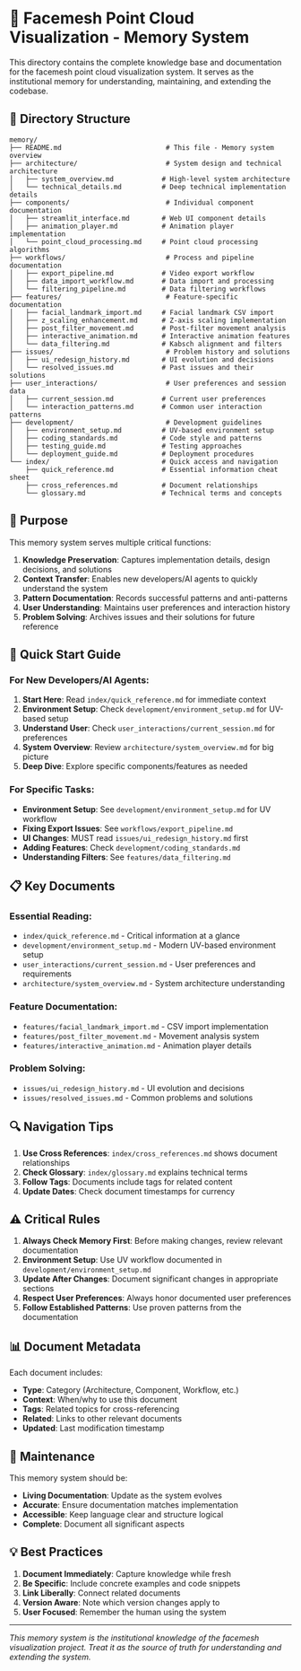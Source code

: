 # 🧠 Facemesh Point Cloud Visualization - Memory System

This directory contains the complete knowledge base and documentation for the facemesh point cloud visualization system. It serves as the institutional memory for understanding, maintaining, and extending the codebase.

## 📁 Directory Structure

```
memory/
├── README.md                          # This file - Memory system overview
├── architecture/                      # System design and technical architecture
│   ├── system_overview.md            # High-level system architecture
│   └── technical_details.md          # Deep technical implementation details
├── components/                        # Individual component documentation
│   ├── streamlit_interface.md        # Web UI component details
│   ├── animation_player.md           # Animation player implementation
│   └── point_cloud_processing.md     # Point cloud processing algorithms
├── workflows/                         # Process and pipeline documentation
│   ├── export_pipeline.md            # Video export workflow
│   ├── data_import_workflow.md       # Data import and processing
│   └── filtering_pipeline.md         # Data filtering workflows
├── features/                          # Feature-specific documentation
│   ├── facial_landmark_import.md     # Facial landmark CSV import
│   ├── z_scaling_enhancement.md      # Z-axis scaling implementation
│   ├── post_filter_movement.md       # Post-filter movement analysis
│   ├── interactive_animation.md      # Interactive animation features
│   └── data_filtering.md             # Kabsch alignment and filters
├── issues/                            # Problem history and solutions
│   ├── ui_redesign_history.md        # UI evolution and decisions
│   └── resolved_issues.md            # Past issues and their solutions
├── user_interactions/                 # User preferences and session data
│   ├── current_session.md            # Current user preferences
│   └── interaction_patterns.md       # Common user interaction patterns
├── development/                       # Development guidelines
│   ├── environment_setup.md          # UV-based environment setup
│   ├── coding_standards.md           # Code style and patterns
│   ├── testing_guide.md              # Testing approaches
│   └── deployment_guide.md           # Deployment procedures
└── index/                            # Quick access and navigation
    ├── quick_reference.md            # Essential information cheat sheet
    ├── cross_references.md           # Document relationships
    └── glossary.md                   # Technical terms and concepts
```

## 🎯 Purpose

This memory system serves multiple critical functions:

1. **Knowledge Preservation**: Captures implementation details, design decisions, and solutions
2. **Context Transfer**: Enables new developers/AI agents to quickly understand the system
3. **Pattern Documentation**: Records successful patterns and anti-patterns
4. **User Understanding**: Maintains user preferences and interaction history
5. **Problem Solving**: Archives issues and their solutions for future reference

## 🚀 Quick Start Guide

### For New Developers/AI Agents:

1. **Start Here**: Read `index/quick_reference.md` for immediate context
2. **Environment Setup**: Check `development/environment_setup.md` for UV-based setup
3. **Understand User**: Check `user_interactions/current_session.md` for preferences
4. **System Overview**: Review `architecture/system_overview.md` for big picture
5. **Deep Dive**: Explore specific components/features as needed

### For Specific Tasks:

- **Environment Setup**: See `development/environment_setup.md` for UV workflow
- **Fixing Export Issues**: See `workflows/export_pipeline.md`
- **UI Changes**: MUST read `issues/ui_redesign_history.md` first
- **Adding Features**: Check `development/coding_standards.md`
- **Understanding Filters**: See `features/data_filtering.md`

## 📋 Key Documents

### Essential Reading:
- `index/quick_reference.md` - Critical information at a glance
- `development/environment_setup.md` - Modern UV-based environment setup
- `user_interactions/current_session.md` - User preferences and requirements
- `architecture/system_overview.md` - System architecture understanding

### Feature Documentation:
- `features/facial_landmark_import.md` - CSV import implementation
- `features/post_filter_movement.md` - Movement analysis system
- `features/interactive_animation.md` - Animation player details

### Problem Solving:
- `issues/ui_redesign_history.md` - UI evolution and decisions
- `issues/resolved_issues.md` - Common problems and solutions

## 🔍 Navigation Tips

1. **Use Cross References**: `index/cross_references.md` shows document relationships
2. **Check Glossary**: `index/glossary.md` explains technical terms
3. **Follow Tags**: Documents include tags for related content
4. **Update Dates**: Check document timestamps for currency

## ⚠️ Critical Rules

1. **Always Check Memory First**: Before making changes, review relevant documentation
2. **Environment Setup**: Use UV workflow documented in `development/environment_setup.md`
3. **Update After Changes**: Document significant changes in appropriate sections
4. **Respect User Preferences**: Always honor documented user preferences
5. **Follow Established Patterns**: Use proven patterns from the documentation

## 📊 Document Metadata

Each document includes:
- **Type**: Category (Architecture, Component, Workflow, etc.)
- **Context**: When/why to use this document
- **Tags**: Related topics for cross-referencing
- **Related**: Links to other relevant documents
- **Updated**: Last modification timestamp

## 🔄 Maintenance

This memory system should be:
- **Living Documentation**: Update as the system evolves
- **Accurate**: Ensure documentation matches implementation
- **Accessible**: Keep language clear and structure logical
- **Complete**: Document all significant aspects

## 💡 Best Practices

1. **Document Immediately**: Capture knowledge while fresh
2. **Be Specific**: Include concrete examples and code snippets
3. **Link Liberally**: Connect related documents
4. **Version Aware**: Note which version changes apply to
5. **User Focused**: Remember the human using the system

---

*This memory system is the institutional knowledge of the facemesh visualization project. Treat it as the source of truth for understanding and extending the system.* 